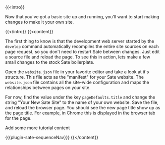{{<intro}}

Now that you've got a basic site up and running, you'll want to start making changes to make it your own site. 

{{</intro}}
{{<content}}

The first thing to know is that the development web server started by the <code>develop</code> command automatically recompiles the entire site sources on each page request, so you don't need to restart Sate between changes. Just edit a source file and reload the page. To see this in action, lets make a few small changes to the stock Sate boilerplate.

Open the <code>website.json</code> file in your favorite editor and take a look at it's structure. This file acts as the "manifest" for your Sate website. The <code>website.json</code> file contains all the site-wide configuration and maps the relationships between pages on your site.

For now, find the value under the key <code>pageDefaults.title</code> and change the string "Your New Sate Site" to the name of your own website. Save the file, and reload the browser page. You should see the new page title show up as the page title. For example, in Chrome this is displayed in the browser tab for the page.

<div class="todo">Add some more tutorial content</div>


{{{plugin-sate-sequenceNav}}}
{{</content}}